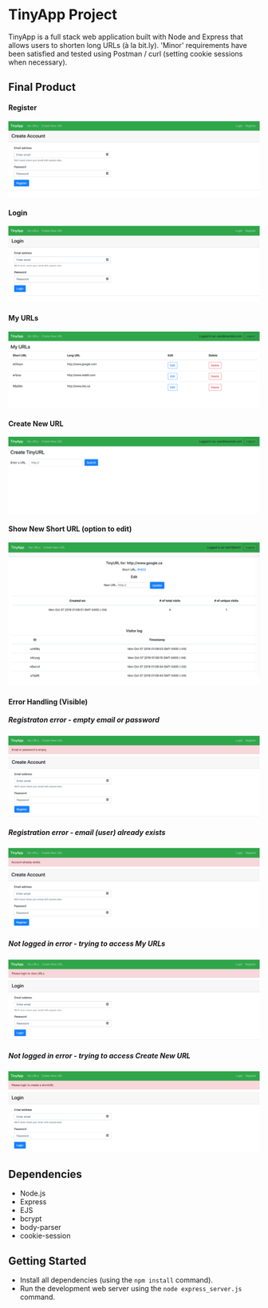 # TinyApp Project

TinyApp is a full stack web application built with Node and Express that allows users to shorten long URLs (à la bit.ly). 'Minor' requirements have been satisfied and tested using Postman / curl (setting cookie sessions when necessary).

## Final Product

#### Register
!["Register page"](https://github.com/jimhjkim/tinyapp/blob/master/docs/register-page.png?raw=true)

#### Login
!["Login page"](https://github.com/jimhjkim/tinyapp/blob/master/docs/login-page.png?raw=true)

#### My URLs
!["My URLs page"](https://github.com/jimhjkim/tinyapp/blob/master/docs/urls-page.png?raw=true)

#### Create New URL
!["Create URL page"](https://github.com/jimhjkim/tinyapp/blob/master/docs/urlsNew-page.png?raw=true)

#### Show New Short URL (option to edit)
!["View New Short URL"](docs/urlsShow-page-analytics.png)

#### Error Handling (Visible)
##### Registraton error - empty email or password
!["Register: empty email or password"](https://github.com/jimhjkim/tinyapp/blob/master/docs/register-emptyEmailOrPassword-page.png?raw=true)
##### Registration error - email (user) already exists
!["Register: email already exists"](https://github.com/jimhjkim/tinyapp/blob/master/docs/register-AccountAlreadyExists-page.png?raw=true)
##### Not logged in error - trying to access My URLs
!["Not logged in: access My URLs"](https://github.com/jimhjkim/tinyapp/blob/master/docs/urls-loginRedirect-page.png?raw=true)
##### Not logged in error - trying to access Create New URL
!["Not logged in: access Create New URL"](https://github.com/jimhjkim/tinyapp/blob/master/docs/urlsNew-loginRedirect-page.png?raw=true)

## Dependencies

- Node.js
- Express
- EJS
- bcrypt
- body-parser
- cookie-session

## Getting Started

- Install all dependencies (using the `npm install` command).
- Run the development web server using the `node express_server.js` command.
